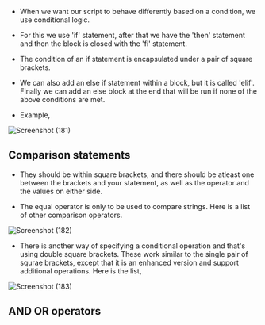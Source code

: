 * When we want our script to behave differently based on a condition, we use conditional logic. 

* For this we use 'if' statement, after that we have the 'then' statement and then the block is closed with the 'fi' statement. 

* The condition of an if statement is encapsulated under a pair of square brackets. 

* We can also add an else if statement within a block, but it is called 'elif'. Finally we can add an else block at the end that will be run if none of the above conditions are met.

* Example,

![Screenshot (181)](https://github.com/NavedtheDev/DevOps-Learnings/assets/98219227/cb3aeec1-e9b6-41ab-a099-ca94cd08e27b)



## Comparison statements ##

* They should be within square brackets, and there should be atleast one between the brackets and your statement, as well as the operator and the values on either side. 

* The equal operator is only to be used to compare strings. Here is a list of other comparison operators.

![Screenshot (182)](https://github.com/NavedtheDev/DevOps-Learnings/assets/98219227/25499db4-7921-40dc-a8fb-af049876a9b8)

* There is another way of specifying a conditional operation and that's using double square brackets. These work similar to the single pair of squrae brackets, except that it is an enhanced version and support additional operations. Here is the list,

![Screenshot (183)](https://github.com/NavedtheDev/DevOps-Learnings/assets/98219227/54bc2ae6-1e02-4bbb-8aa8-59e1b4d51555)



## AND OR operators ##
